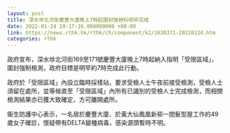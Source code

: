 ```yaml
---
layout: post
title: 深水埗北河街慶豐大廈晚上7時起圍封強檢料明早完成
date: 2022-01-24 19:17:16.000000000 +08:00
link: https://news.rthk.hk/rthk/ch/component/k2/1630371-20220124.htm
categories: rthk
---
```


政府宣布，深水埗北河街169至171號慶豐大廈晚上7時起納入指明「受限區域」，圍封強制檢測，政府目標是明早約7時完成此行動。

政府於「受限區域」內設立臨時採樣站，要求受檢人士午夜前接受檢測，受檢人士須留在處所，並等候直至「受限區域」內所有已識別的受檢人士完成檢測，而相關檢測結果亦已獲大致確定，方可離開處所。

衞生防護中心表示，一名居於慶豐大廈、於黃大仙鳳凰新邨一間髮型屋工作的49歲女子確診，懷疑帶有DELTA變種病毒，感染源頭暫時不明。
